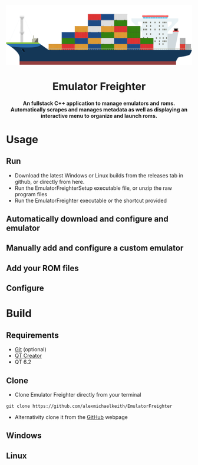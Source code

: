 ![Freighter.png](config/images/Freighter.png)
<h1 align="center">
Emulator Freighter
</h1>
<h4 align="center">
An fullstack C++ application to manage emulators and roms. Automatically scrapes and manages metadata as well as displaying an interactive menu to organize and launch roms.
</h4>


# Usage

## Run

* Download the latest Windows or Linux builds from the releases tab in github, or directly from here.
* Run the EmulatorFreighterSetup executable file, or unzip the raw program files
* Run the EmulatorFreighter executable or the shortcut provided

## Automatically download and configure and emulator

## Manually add and configure a custom emulator

## Add your ROM files

## Configure

# Build

## Requirements

* [Git](https://git-scm.com/downloads) (optional)
* [QT Creator](https://www.qt.io/download-qt-installer)
* QT 6.2

## Clone
* Clone Emulator Freighter directly from your terminal
```
git clone https://github.com/alexmichaelkeith/EmulatorFreighter
```
*  Alternativity clone it from the [GitHub](https://github.com/alexmichaelkeith/EmulatorFreighter) webpage


## Windows

## Linux
